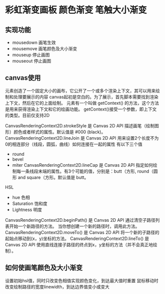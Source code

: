 # 彩虹渐变画板 颜色渐变 笔触大小渐变

## 实现功能
- mousedown 画笔生效
- mousemove 画笔颜色及大小渐变
- mouseup 停止画图
- mouseout 停止画图

## canvas使用
<canvas> 元素创造了一个固定大小的画布，它公开了一个或多个渲染上下文，其可以用来绘制和处理要展示的内容
canvas起初是空白的。为了展示，首先脚本需要找到渲染上下文，然后在它的上面绘制。
<canvas> 元素有一个叫做 getContext() 的方法，这个方法是用来获得渲染上下文和它的绘画功能。
getContext()接受一个参数，即上下文的类型。目前仅支持2D

CanvasRenderingContext2D.strokeStyle 是 Canvas 2D API 描述画笔（绘制图形）颜色或者样式的属性。默认值是 #000 (black)。
CanvasRenderingContext2D.lineJoin 是 Canvas 2D API 用来设置2个长度不为0的相连部分（线段，圆弧，曲线）如何连接在一起的属性 有以下三个值
- round
- bevel
- miter
CanvasRenderingContext2D.lineCap 是 Canvas 2D API 指定如何绘制每一条线段末端的属性。有3个可能的值，分别是：butt（方形, round（圆形 and square（方形。默认值是 butt。

HSL
- hue 色相
- Saturation 饱和度
- Lightness 明度

CanvasRenderingContext2D.beginPath() 是 Canvas 2D API 通过清空子路径列表开始一个新路径的方法。 当你想创建一个新的路径时，调用此方法。
CanvasRenderingContext2D.moveTo() 是 Canvas 2D API 将一个新的子路径的起始点移动到(x，y)坐标的方法。
CanvasRenderingContext2D.lineTo() 是 Canvas 2D API 使用直线连接子路径的终点到x，y坐标的方法（并不会真正地绘制）。

## 如何使画笔颜色及大小渐变
设置初始hsl值，同时只改变色相值实现颜色变化，到达最大值时重置
鼠标移动时改变绘制路径的宽度linewidth，到达边界值变小或变大